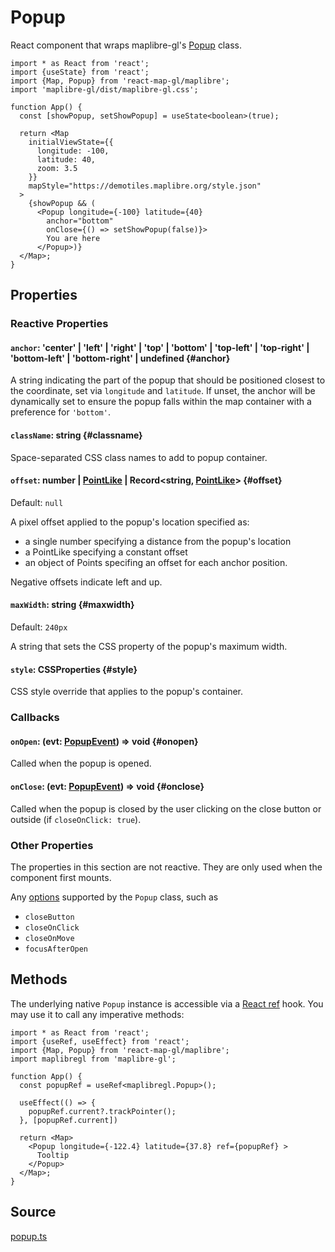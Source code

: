 # Popup

React component that wraps maplibre-gl's [Popup](https://maplibre.org/maplibre-gl-js/docs/API/classes/Popup/) class.


```tsx
import * as React from 'react';
import {useState} from 'react';
import {Map, Popup} from 'react-map-gl/maplibre';
import 'maplibre-gl/dist/maplibre-gl.css';

function App() {
  const [showPopup, setShowPopup] = useState<boolean>(true);

  return <Map
    initialViewState={{
      longitude: -100,
      latitude: 40,
      zoom: 3.5
    }}
    mapStyle="https://demotiles.maplibre.org/style.json"
  >
    {showPopup && (
      <Popup longitude={-100} latitude={40}
        anchor="bottom"
        onClose={() => setShowPopup(false)}>
        You are here
      </Popup>)}
  </Map>;
}
```


## Properties

### Reactive Properties

#### `anchor`: 'center' | 'left' | 'right' | 'top' | 'bottom' | 'top-left' | 'top-right' | 'bottom-left' | 'bottom-right' | undefined {#anchor}

A string indicating the part of the popup that should be positioned closest to the coordinate, set via `longitude` and `latitude`. 
If unset, the anchor will be dynamically set to ensure the popup falls within the map container with a preference for `'bottom'`.

#### `className`: string {#classname}

Space-separated CSS class names to add to popup container.

#### `offset`: number | [PointLike](./types.md#pointlike) | Record\<string, [PointLike](./types.md#pointlike)\> {#offset}

Default: `null`

A pixel offset applied to the popup's location specified as:

- a single number specifying a distance from the popup's location
- a PointLike specifying a constant offset
- an object of Points specifing an offset for each anchor position.

Negative offsets indicate left and up.

#### `maxWidth`: string {#maxwidth}

Default: `240px`

A string that sets the CSS property of the popup's maximum width.

#### `style`: CSSProperties {#style}

CSS style override that applies to the popup's container.

### Callbacks

#### `onOpen`: (evt: [PopupEvent](./types.md#popupevent)) => void {#onopen}

Called when the popup is opened.

#### `onClose`: (evt: [PopupEvent](./types.md#popupevent)) => void {#onclose}

Called when the popup is closed by the user clicking on the close button or outside (if `closeOnClick: true`).


### Other Properties

The properties in this section are not reactive. They are only used when the component first mounts.

Any [options](https://maplibre.org/maplibre-gl-js/docs/API/type-aliases/PopupOptions/) supported by the `Popup` class, such as

- `closeButton`
- `closeOnClick`
- `closeOnMove`
- `focusAfterOpen`


## Methods

The underlying native `Popup` instance is accessible via a [React ref](https://reactjs.org/docs/refs-and-the-dom.html#creating-refs) hook.
You may use it to call any imperative methods:


```tsx
import * as React from 'react';
import {useRef, useEffect} from 'react';
import {Map, Popup} from 'react-map-gl/maplibre';
import maplibregl from 'maplibre-gl';

function App() {
  const popupRef = useRef<maplibregl.Popup>();

  useEffect(() => {
    popupRef.current?.trackPointer();
  }, [popupRef.current])

  return <Map>
    <Popup longitude={-122.4} latitude={37.8} ref={popupRef} >
      Tooltip
    </Popup>
  </Map>;
}
```


## Source

[popup.ts](https://github.com/visgl/react-map-gl/tree/8.0-release/modules/react-maplibre/src/components/popup.ts)
